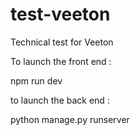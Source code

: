 # test-veeton

Technical test for Veeton

To launch the front end :

npm run dev

to launch the back end :

python manage.py runserver
